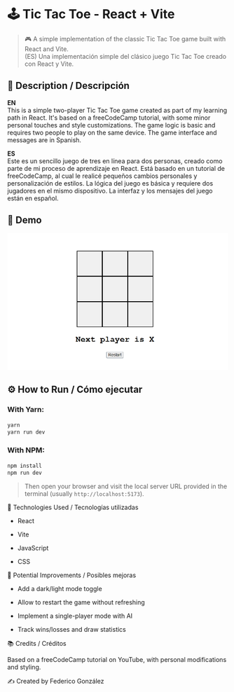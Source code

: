 # 🕹️ Tic Tac Toe - React + Vite

> 🎮 A simple implementation of the classic Tic Tac Toe game built with React and Vite.  
> (ES) Una implementación simple del clásico juego Tic Tac Toe creado con React y Vite.



## 📌 Description / Descripción

**EN**  
This is a simple two-player Tic Tac Toe game created as part of my learning path in React. It's based on a freeCodeCamp tutorial, with some minor personal touches and style customizations. The game logic is basic and requires two people to play on the same device. The game interface and messages are in Spanish.

**ES**  
Este es un sencillo juego de tres en línea para dos personas, creado como parte de mi proceso de aprendizaje en React. Está basado en un tutorial de freeCodeCamp, al cual le realicé pequeños cambios personales y personalización de estilos. La lógica del juego es básica y requiere dos jugadores en el mismo dispositivo. La interfaz y los mensajes del juego están en español.



## 🎥 Demo

![Demo del juego](./demo.gif)


## ⚙️ How to Run / Cómo ejecutar

### With Yarn:

```bash
yarn
yarn run dev
```

### With NPM:

```bash
npm install
npm run dev
```



> Then open your browser and visit the local server URL provided in the terminal (usually `http://localhost:5173`).




🚀 Technologies Used / Tecnologías utilizadas

* React

* Vite

* JavaScript

* CSS


🧠 Potential Improvements / Posibles mejoras

* Add a dark/light mode toggle

* Allow to restart the game without refreshing

* Implement a single-player mode with AI

* Track wins/losses and draw statistics


📚 Credits / Créditos

Based on a freeCodeCamp tutorial on YouTube, with personal modifications and styling.


✍️ Created by Federico González
